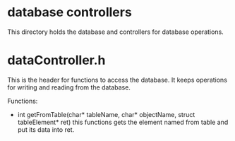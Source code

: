 # database controllers
This directory holds the database and controllers for database operations.

# dataController.h
This is the header for functions to access the database. It keeps operations for writing
and reading from the database.

Functions:
- int getFromTable(char* tableName, char* objectName, struct tableElement* ret)
this functions gets the element named <objectName> from table <tableName> and put its data into ret.